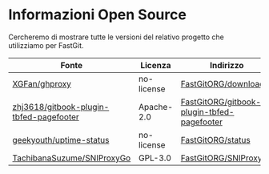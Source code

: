 # Informazioni Open Source

Cercheremo di mostrare tutte le versioni del relativo progetto che utilizziamo per FastGit.

| Fonte | Licenza | Indirizzo |
| ------ | ------- | ---------- |
| [XGFan/ghproxy](https://github.com/XGFan/ghproxy) | no-license | [FastGitORG/download](https://github.com/FastGitORG/download) |
| [zhj3618/gitbook-plugin-tbfed-pagefooter](https://github.com/zhj3618/gitbook-plugin-tbfed-pagefooter) | Apache-2.0 | [FastGitORG/gitbook-plugin-tbfed-pagefooter](https://github.com/FastGitORG/gitbook-plugin-tbfed-pagefooter) |
| [geekyouth/uptime-status](https://github.com/geekyouth/uptime-status) | no-license | [FastGitORG/status](https://github.com/FastGitORG/status) |
| [TachibanaSuzume/SNIProxyGo](https://github.com/TachibanaSuzume/SNIProxyGo) | GPL-3.0 | [FastGitORG/SNIProxyGo](https://github.com/FastGitORG/SNIProxyGo) |
